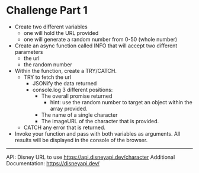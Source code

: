 # Challenge Part 1

- Create two different variables
	- one will hold the URL provided
	- one will generate a random number from 0-50 (whole number)
- Create an async function called INFO that will accept two different parameters
	- the url
	- the random number
- Within the function, create a TRY/CATCH.
	- TRY to fetch the url
		- JSONify the data returned
		- console.log 3 different positions:
			- The overall promise returned
				* hint: use the random number to target an object within the array provided.
			- The name of a single character
			- The imageURL of the character that is provided.
	- CATCH any error that is returned.
- Invoke your function and pass with both variables as arguments.
All results will be displayed in the console of the browser.
------------------------------------------------------------------------------
API: Disney URL to use
https://api.disneyapi.dev/character
Additional Documentation:
https://disneyapi.dev/